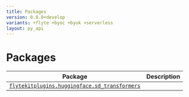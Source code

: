 ```yaml
---
title: Packages
version: 0.0.0+develop
variants: +flyte +byoc +byok +serverless
layout: py_api
---
```


# Packages

| Package | Description |
|-|-|
| [`flytekitplugins.huggingface.sd_transformers`](flytekitplugins.huggingface.sd_transformers) |  |
